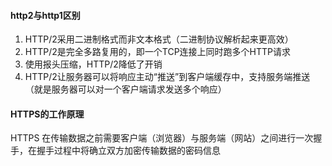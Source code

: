#### http2与http1区别
1. HTTP/2采用二进制格式而非文本格式（二进制协议解析起来更高效）
2. HTTP/2是完全多路复用的，即一个TCP连接上同时跑多个HTTP请求
3. 使用报头压缩，HTTP/2降低了开销
4. HTTP/2让服务器可以将响应主动“推送”到客户端缓存中，支持服务端推送（就是服务器可以对一个客户端请求发送多个响应）

#### HTTPS的工作原理
HTTPS 在传输数据之前需要客户端（浏览器）与服务端（网站）之间进行一次握手，在握手过程中将确立双方加密传输数据的密码信息